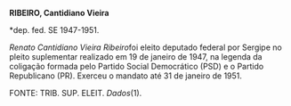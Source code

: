 **RIBEIRO, Cantidiano Vieira**

\*dep. fed. SE 1947-1951.

*Renato Cantidiano Vieira Ribeiro*foi eleito deputado federal por
Sergipe no pleito suplementar realizado em 19 de janeiro de 1947, na
legenda da coligação formada pelo Partido Social Democrático (PSD) e o
Partido Republicano (PR). Exerceu o mandato até 31 de janeiro de 1951.

FONTE: TRIB. SUP. ELEIT. *Dados*(1).

 
